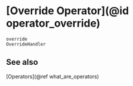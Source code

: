 # [Override Operator](@id operator_override)

```@docs
override
OverrideHandler
```

## See also

[Operators](@ref what_are_operators)
